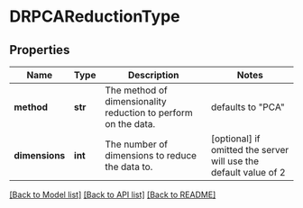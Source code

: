 # DRPCAReductionType


## Properties
Name | Type | Description | Notes
------------ | ------------- | ------------- | -------------
**method** | **str** | The method of dimensionality reduction to perform on the data. | defaults to "PCA"
**dimensions** | **int** | The number of dimensions to reduce the data to. | [optional]  if omitted the server will use the default value of 2

[[Back to Model list]](../README.md#documentation-for-models) [[Back to API list]](../README.md#documentation-for-api-endpoints) [[Back to README]](../README.md)



